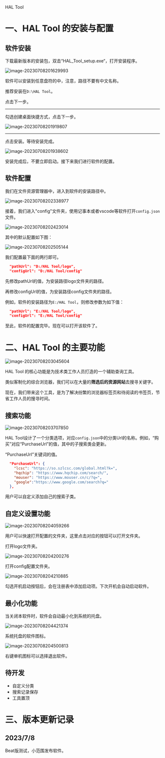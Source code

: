 

HAL Tool

# 一、HAL Tool 的安装与配置

## 软件安装

下载最新版本的安装包，双击“HAL_Tool_setup.exe“，打开安装程序。

![image-20230708201629993](https://img2023.cnblogs.com/blog/1423856/202307/1423856-20230708201631320-92024140.png)

软件可以安装到任意盘符的中，注意，路径不要有中文名称。

推荐安装在`D:\HAL Tool`。

点击下一步。

------

勾选创建桌面快捷方式，点击下一步。



![image-20230708201919807](https://img2023.cnblogs.com/blog/1423856/202307/1423856-20230708201919423-1320689634.png)



------

点击安装。等待安装完成。



![image-20230708201938602](C:/Users/iccad/AppData/Roaming/Typora/typora-user-images/image-20230708201938602.png)

安装完成后，不要立即启动。接下来我们进行软件的配置。

## 软件配置

我们在文件资源管理器中，进入到软件的安装路径中。

![image-20230708202338977](https://img2023.cnblogs.com/blog/1423856/202307/1423856-20230708202338581-2076504779.png)



接着，我们进入"config"文件夹，使用记事本或者vscode等软件打开`config.json`文件。

![image-20230708202423014](https://img2023.cnblogs.com/blog/1423856/202307/1423856-20230708202422588-1164085646.png)

其中的默认配置如下图：

![image-20230708202505144](https://img2023.cnblogs.com/blog/1423856/202307/1423856-20230708202504791-168760404.png)

我们配置最下面的两行即可。

```json
  "pathUrl": "D:/HAL Tool/logo",
  "configUrl": "D:/HAL Tool/config"
```

先修改pathUrl的值，为安装路径logo文件夹的路径。

再修改configUrl的值，为安装路径config文件夹的路径。

例如，软件的安装路径为`E:/HAL Tool`，则修改参数为如下值：

```json
  "pathUrl": "E:/HAL Tool/logo",
  "configUrl": "E:/HAL Tool/config"
```

至此，软件的配置完毕。现在可以打开该软件了。

# 二、HAL Tool 的主要功能

![image-20230708203045604](https://img2023.cnblogs.com/blog/1423856/202307/1423856-20230708203045213-1674414131.png)

HAL Tool 的核心功能是为技术类工作人员打造的一个辅助查询工具。

类似客制化的综合浏览器，我们可以在大量的**筛选后的资源网站**去搜寻关键字。

现在，我们带来这个工具，是为了解决纷繁的浏览器标签页和待阅读的书签页，节省工作人员的搜寻时间。

## 搜索功能

![image-20230708203707850](https://img2023.cnblogs.com/blog/1423856/202307/1423856-20230708203707360-978035584.png)

HAL Tool设计了一个分类选项，对应`config.json`中的分类Url的名称。例如，“购买”对应“PurchaseUrl”的值，其中的子搜索类会更新。

“PurchaseUrl”关键词的值。

```json
  "PurchaseUrl": {
    "lcsc": "https://so.szlcsc.com/global.html?k=",
    "hqchip": "https://www.hqchip.com/search/",
    "mouser": "https://www.mouser.cn/c/?q=",
    "google":"https://www.google.com/search?q="
  },
```

用户可以自定义添加自己的搜索子类。

## 自定义设置功能

![image-20230708204059266](https://img2023.cnblogs.com/blog/1423856/202307/1423856-20230708204058864-1081337752.png)

用户可以快速打开配置的文件夹，这里点击对应的按钮可以打开文件夹。

打开logo文件夹。

![image-20230708204200276](https://img2023.cnblogs.com/blog/1423856/202307/1423856-20230708204159858-724245903.png)



打开config配置文件夹。

![image-20230708204210885](https://img2023.cnblogs.com/blog/1423856/202307/1423856-20230708204210490-1703201882.png)





勾选开机启动按钮后，会在注册表中添加启动项。下次开机会自动启动软件。

## 最小化功能

当关闭本软件时，软件会自动最小化到系统的托盘。

![image-20230708204421374](https://img2023.cnblogs.com/blog/1423856/202307/1423856-20230708204420935-41744409.png)

系统托盘的软件图标。

![image-20230708204500813](https://img2023.cnblogs.com/blog/1423856/202307/1423856-20230708204500302-1051554186.png)



右键单机图标可以选择退出软件。

## 待开发

- 自定义分类
- 搜索记录保存
- 工具置顶

# 三、版本更新记录

## 2023/7/8

Beat版测试，小范围发布软件。